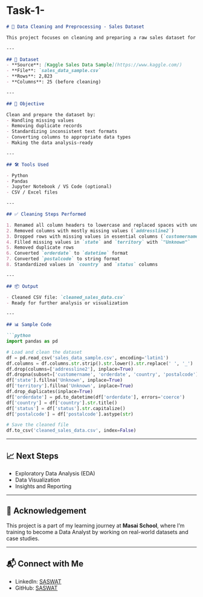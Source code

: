 # Task-1-

```markdown
# 🧹 Data Cleaning and Preprocessing - Sales Dataset

This project focuses on cleaning and preparing a raw sales dataset for further analysis. It involves handling missing values, removing duplicates, correcting inconsistent formats, and converting data types using **Python (Pandas)**.

---

## 📂 Dataset
- **Source**: [Kaggle Sales Data Sample](https://www.kaggle.com/)
- **File**: `sales_data_sample.csv`
- **Rows**: 2,823
- **Columns**: 25 (before cleaning)

---

## 🎯 Objective

Clean and prepare the dataset by:
- Handling missing values
- Removing duplicate records
- Standardizing inconsistent text formats
- Converting columns to appropriate data types
- Making the data analysis-ready

---

## 🛠️ Tools Used

- Python
- Pandas
- Jupyter Notebook / VS Code (optional)
- CSV / Excel files

---

## ✅ Cleaning Steps Performed

1. Renamed all column headers to lowercase and replaced spaces with underscores
2. Removed columns with mostly missing values (`addressline2`)
3. Dropped rows with missing values in essential columns (`customername`, `orderdate`, `country`, `postalcode`)
4. Filled missing values in `state` and `territory` with `"Unknown"`
5. Removed duplicate rows
6. Converted `orderdate` to `datetime` format
7. Converted `postalcode` to string format
8. Standardized values in `country` and `status` columns

---

## 📦 Output

- Cleaned CSV file: `cleaned_sales_data.csv`
- Ready for further analysis or visualization

---

## 📊 Sample Code

```python
import pandas as pd

# Load and clean the dataset
df = pd.read_csv('sales_data_sample.csv', encoding='latin1')
df.columns = df.columns.str.strip().str.lower().str.replace(' ', '_')
df.drop(columns=['addressline2'], inplace=True)
df.dropna(subset=['customername', 'orderdate', 'country', 'postalcode'], inplace=True)
df['state'].fillna('Unknown', inplace=True)
df['territory'].fillna('Unknown', inplace=True)
df.drop_duplicates(inplace=True)
df['orderdate'] = pd.to_datetime(df['orderdate'], errors='coerce')
df['country'] = df['country'].str.title()
df['status'] = df['status'].str.capitalize()
df['postalcode'] = df['postalcode'].astype(str)

# Save the cleaned file
df.to_csv('cleaned_sales_data.csv', index=False)
```

---

## 📈 Next Steps

- Exploratory Data Analysis (EDA)
- Data Visualization
- Insights and Reporting

---

## 🙌 Acknowledgement

This project is a part of my learning journey at **Masai School**, where I’m training to become a Data Analyst by working on real-world datasets and case studies.

---

## 📬 Connect with Me

- LinkedIn: [SASWAT](https://www.linkedin.com/in/saswat13/)
- GitHub: [SASWAT](https://github.com/Saswat132002
)

```
